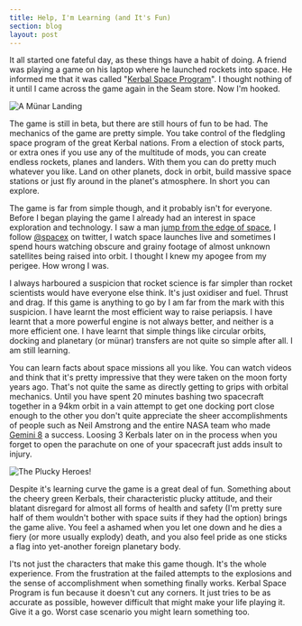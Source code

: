 ```yaml
---
title: Help, I'm Learning (and It's Fun)
section: blog
layout: post
---
```


It all started one fateful day, as these things have a habit of doing. A friend was playing a game on his laptop where he launched rockets into space. He informed me that it was called "[Kerbal Space Program](https://kerbalspaceprogram.com)". I thought nothing of it until I came across the game again in the Seam store. Now I'm hooked.

![A Münar Landing](http://kerbalspaceprogram.com/images/media/screenshots/KSPimage11.png)

The game is still in beta, but there are still hours of fun to be had. The mechanics of the game are pretty simple. You take control of the fledgling space program of the great Kerbal nations. From a election of stock parts, or extra ones if you use any of the multitude of mods, you can create endless rockets, planes and landers. With them you can do pretty much whatever you like. Land on other planets, dock in orbit, build massive space stations or just fly around in the planet's atmosphere. In short you can explore.

The game is far from simple though, and it probably isn't for everyone. Before I began playing the game I already had an interest in space exploration and technology. I saw a man [jump from the edge of space](http://www.redbullstratos.com/), I follow [@spacex](http://twitter.com/spacex/) on twitter, I watch space launches live and sometimes I spend hours watching obscure and grainy footage of almost unknown satellites being raised into orbit. I thought I knew my apogee from my perigee. How wrong I was.

I always harboured a suspicion that rocket science is far simpler than rocket scientists would have everyone else think. It's just oxidiser and fuel. Thrust and drag. If this game is anything to go by I am far from the mark with this suspicion. I have learnt the most efficient way to raise periapsis. I have learnt that a more powerful engine is not always better, and neither is a more efficient one. I have learnt that simple things like circular orbits, docking and planetary (or münar) transfers are not quite so simple after all. I am still learning.

You can learn facts about space missions all you like. You can watch videos and think that it's pretty impressive that they were taken on the moon forty years ago. That's not quite the same as directly getting to grips with orbital mechanics. Until you have spent 20 minutes bashing two spacecraft together in a 94km orbit in a vain attempt to get one docking port close enough to the other you don't quite appreciate the sheer accomplishments of people such as Neil Amstrong and the entire NASA team who made [Gemini 8](http://en.wikipedia.org/wiki/Space_rendezvous#First_docking) a success. Loosing 3 Kerbals later on in the process when you forget to open the parachute on one of your spacecraft just adds insult to injury.

![The Plucky Heroes!](http://kerbalspaceprogram.com/images/media/wallpapers/kerbals/kerbals_1024x768.jpg)

Despite it's learning curve the game is a great deal of fun. Something about the cheery green Kerbals, their characteristic plucky attitude, and their blatant disregard for almost all forms of health and safety (I'm pretty sure half of them wouldn't bother with space suits if they had the option) brings the game alive. You feel a ashamed when you let one down and he dies a fiery (or more usually explody) death, and you also feel pride as one sticks a flag into yet-another foreign planetary body.

I'ts not just the characters that make this game though. It's the whole experience. From the frustration at the failed attempts to the explosions and the sense of accomplishment when something finally works. Kerbal Space Program is fun because it doesn't cut any corners. It just tries to be as accurate as possible, however difficult that might make your life playing it. Give it a go. Worst case scenario you might learn something too.
